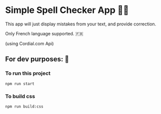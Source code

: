 # Simple Spell Checker App ✍🏼

This app will just display mistakes from your text, and provide correction.

Only French language supported. 🇫🇷

(using Cordial.com Api)

## For dev purposes: 🚀
### To run this project
```npm run start```
### To build css
```npm run build:css```

